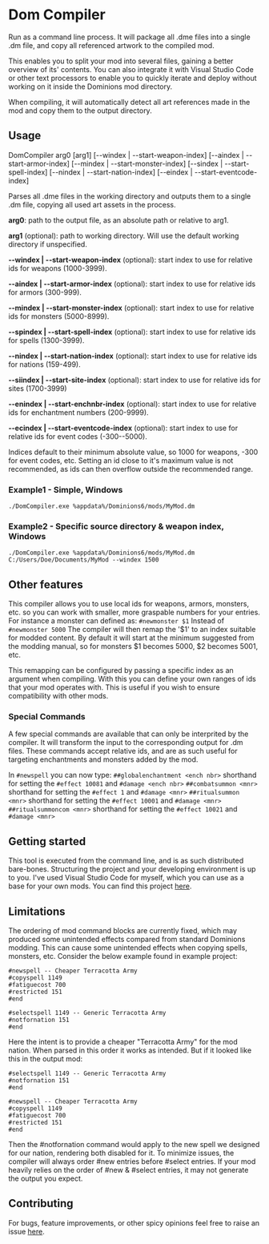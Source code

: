 # Dom Compiler
Run as a command line process. It will package all .dme files into a single .dm file, and copy all referenced artwork to the compiled mod.

This enables you to split your mod into several files, gaining a better overview of its' contents. You can also integrate it with Visual Studio Code or other text processors to enable you to quickly iterate and deploy without working on it inside the Dominions mod directory.

When compiling, it will automatically detect all art references made in the mod and copy them to the output directory.

## Usage
DomCompiler arg0 [arg1] [--windex | --start-weapon-index] [--aindex | --start-armor-index] [--mindex | --start-monster-index] [--sindex | --start-spell-index] [--nindex | --start-nation-index] [--eindex | --start-eventcode-index]

Parses all .dme files in the working directory and outputs them to a single .dm file, copying all used art assets in the process.

**arg0**: path to the output file, as an absolute path or relative to arg1.

**arg1** (optional): path to working directory. Will use the default working directory if unspecified.

**--windex | --start-weapon-index** (optional): start index to use for relative ids for weapons (1000-3999).

**--aindex | --start-armor-index** (optional): start index to use for relative ids for armors (300-999).

**--mindex | --start-monster-index** (optional): start index to use for relative ids for monsters (5000-8999).

**--spindex | --start-spell-index** (optional): start index to use for relative ids for spells (1300-3999).

**--nindex | --start-nation-index** (optional): start index to use for relative ids for nations (159-499).

**--siindex | --start-site-index** (optional): start index to use for relative ids for sites (1700-3999)

**--enindex | --start-enchnbr-index** (optional): start index to use for relative ids for enchantment numbers (200-9999).

**--ecindex | --start-eventcode-index** (optional): start index to use for relative ids for event codes (-300--5000).


Indices default to their minimum absolute value, so 1000 for weapons, -300 for event codes, etc. Setting an id close to it's maximum value is not recommended, as ids can then overflow outside the recommended range.

### Example1 - Simple, Windows
`./DomCompiler.exe %appdata%/Dominions6/mods/MyMod.dm`
### Example2 - Specific source directory & weapon index, Windows
`./DomCompiler.exe %appdata%/Dominions6/mods/MyMod.dm C:/Users/Doe/Documents/MyMod --windex 1500`
## Other features
This compiler allows you to use local ids for weapons, armors, monsters, etc. so you can work with smaller, more graspable numbers for your entries. For instance a monster can defined as:
`#newmonster $1`
Instead of
`#newmonster 5000`
The compiler will then remap the '$1' to an index suitable for modded content. By default it will start at the minimum suggested from the modding manual, so for monsters $1 becomes 5000, $2 becomes 5001, etc.

This remapping can be configured by passing a specific index as an argument when compiling. With this you can define your own ranges of ids that your mod operates with. This is useful if you wish to ensure compatibility with other mods.

### Special Commands
A few special commands are available that can only be interprited by the compiler. It will transform the input to the corresponding output for .dm files. These commands accept relative ids, and are as such useful for targeting enchantments and monsters added by the mod.

In `#newspell` you can now type:
`##globalenchantment <ench nbr>` shorthand for setting the `#effect 10081` and `#damage <ench nbr>`
`##combatsummon <mnr>` shorthand for setting the `#effect 1` and `#damage <mnr>`
`##ritualsummon <mnr>` shorthand for setting the `#effect 10001` and `#damage <mnr>`
`##ritualsummoncom <mnr>` shorthand for setting the `#effect 10021` and `#damage <mnr>`

## Getting started
This tool is executed from the command line, and is as such distributed bare-bones. Structuring the project and your developing environment is up to you. I've used Visual Studio Code for myself, which you can use as a base for your own mods. You can find this project [here](https://github.com/Ryxali/Dom-6-Dwarf-Faction).

## Limitations
The ordering of mod command blocks are currently fixed, which may produced some unintended effects compared from standard Dominions modding. This can cause some unintended effects when copying spells, monsters, etc. Consider the below example found in example project:
```
#newspell -- Cheaper Terracotta Army
#copyspell 1149
#fatiguecost 700
#restricted 151
#end

#selectspell 1149 -- Generic Terracotta Army
#notfornation 151
#end
```
Here the intent is to provide a cheaper "Terracotta Army" for the mod nation. When parsed in this order it works as intended. But if it looked like this in the output mod:
```
#selectspell 1149 -- Generic Terracotta Army
#notfornation 151
#end

#newspell -- Cheaper Terracotta Army
#copyspell 1149
#fatiguecost 700
#restricted 151
#end
```
Then the #notfornation command would apply to the new spell we designed for our nation, rendering both disabled for it. To minimize issues, the compiler will always order #new entries before #select entries. If your mod heavily relies on the order of #new & #select entries, it may not generate the output you expect.

## Contributing
For bugs, feature improvements, or other spicy opinions feel free to raise an issue [here](https://github.com/Ryxali/DomCompiler/issues).
